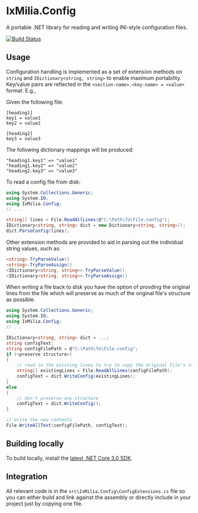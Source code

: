 ﻿IxMilia.Config
==============

A portable .NET library for reading and writing INI-style configuration files.

[![Build Status](https://dev.azure.com/ixmilia/public/_apis/build/status/Config?branchName=master)](https://dev.azure.com/ixmilia/public/_build/latest?definitionId=17)

## Usage

Configuration handling is implemented as a set of extension methods on `string`
and `IDictionary<string, string>` to enable maximum portability.  Key/value
pairs are reflected in the `<section-name>.<key-name> = <value>` format.  E.g.,

Given the following file:

```
[heading1]
key1 = value1
key2 = value2

[heading2]
key3 = value3
```

The following dictionary mappings will be produced:

```
"heading1.key1" => "value1"
"heading1.key2" => "value2"
"heading2.key3" => "value3"
```

To read a config file from disk:

``` C#
using System.Collections.Generic;
using System.IO;
using IxMilia.Config;
// ...

string[] lines = File.ReadAllLines(@"C:\Path\To\File.config");
IDictionary<string, string> dict = new Dictionary<string, string>();
dict.ParseConfig(lines);
```

Other extension methods are provided to aid in parsing out the individual string
values, such as:

``` C#
<string>.TryParseValue()
<string>.TryParseAssign()
<IDictionary<string, string>>.TryParseValue()
<IDictionary<string, string>>.TryParseAssign()
```

When writing a file back to disk you have the option of provding the original lines
from the file which will preserve as much of the original file's structure as
possible.

``` C#
using System.Collections.Generic;
using System.IO;
using IxMilia.Config;
// ...

IDictionary<string, string> dict = ...;
string configText;
string configFilePath = @"C:\Path\To\File.config";
if (<preserve structure>)
{
    // read in the existing lines to try to copy the original file's structure
    string[] existingLines = File.ReadAllLines(configFilePath);
    configText = dict.WriteConfig(existingLines);
}
else
{
    // don't preserve any structure
    configText = dict.WriteConfig();
}

// write the new contents
File.WriteAllText(configFilePath, configText);
```

## Building locally

To build locally, install the [latest .NET Core 3.0 SDK](https://dotnet.microsoft.com/download).

## Integration

All relevant code is in the `src\IxMilia.Config\ConfigExtensions.cs` file so you
can either build and link against the assembly or directly include in your project
just by copying one file.
